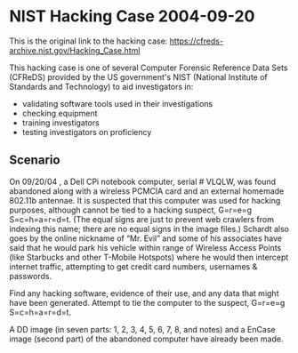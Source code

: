 # NIST Hacking Case 2004-09-20

This is the original link to the hacking case: https://cfreds-archive.nist.gov/Hacking_Case.html

This hacking case is one of several Computer Forensic Reference Data Sets (CFReDS) provided by the US government's NIST (National Institute of Standards and Technology) to aid investigators in:
<ul>
	<li>validating software tools used in their investigations</li>
	<li>checking equipment</li>
  <li>training investigators</li>
  <li>testing investigators on proficiency</li>
</ul>


## Scenario 
On 09/20/04 , a Dell CPi notebook computer, serial # VLQLW, was found abandoned along with a wireless PCMCIA card and an external homemade 802.11b antennae. It is suspected that this computer was used for hacking purposes, although cannot be tied to a hacking suspect, G=r=e=g S=c=h=a=r=d=t. (The equal signs are just to prevent web crawlers from indexing this name; there are no equal signs in the image files.)  Schardt also goes by the online nickname of “Mr. Evil” and some of his associates have said that he would park his vehicle within range of Wireless Access Points (like Starbucks and other T-Mobile Hotspots) where he would then intercept internet traffic, attempting to get credit card numbers, usernames & passwords.

Find any hacking software, evidence of their use, and any data that might have been generated. Attempt to tie the computer to the suspect, G=r=e=g S=c=h=a=r=d=t.

A DD image (in seven parts: 1, 2, 3, 4, 5, 6, 7, 8, and notes) and a EnCase image (second part) of the abandoned computer have already been made.
 
